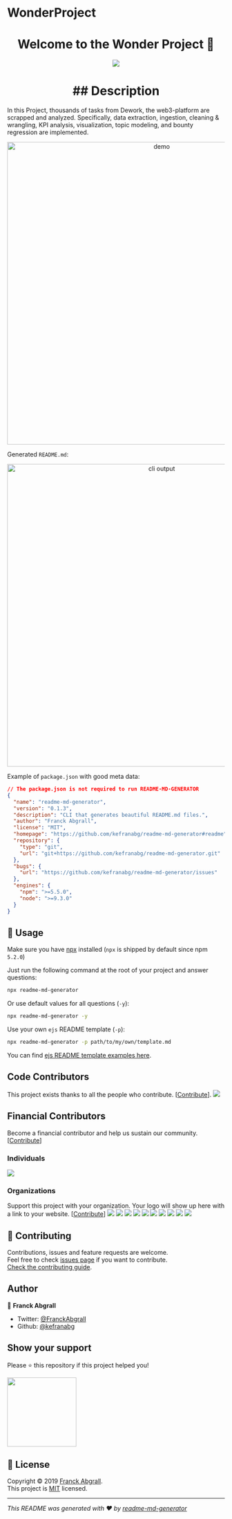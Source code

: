 # WonderProject
<h1 align="center">Welcome to the Wonder Project 👋</h1>
<p align="center">
  <img src="https://dework.xyz/board.jpeg" />
</p>
<h1 align="center">## Description </h1>
In this Project, thousands of tasks from Dework, the web3-platform are scrapped and analyzed. Specifically, data extraction, ingestion, cleaning & wrangling, KPI analysis, visualization, topic modeling, and bounty regression are implemented.

<p align="center">
  <img width="700" align="center" src="https://user-images.githubusercontent.com/9840435/60266022-72a82400-98e7-11e9-9958-f9004c2f97e1.gif" alt="demo"/>
</p>

Generated `README.md`:

<p align="center">
  <img width="700" src="https://user-images.githubusercontent.com/9840435/60266090-9cf9e180-98e7-11e9-9cac-3afeec349bbc.jpg" alt="cli output"/>
</p>

Example of `package.json` with good meta data:

```json
// The package.json is not required to run README-MD-GENERATOR
{
  "name": "readme-md-generator",
  "version": "0.1.3",
  "description": "CLI that generates beautiful README.md files.",
  "author": "Franck Abgrall",
  "license": "MIT",
  "homepage": "https://github.com/kefranabg/readme-md-generator#readme",
  "repository": {
    "type": "git",
    "url": "git+https://github.com/kefranabg/readme-md-generator.git"
  },
  "bugs": {
    "url": "https://github.com/kefranabg/readme-md-generator/issues"
  },
  "engines": {
    "npm": ">=5.5.0",
    "node": ">=9.3.0"
  }
}
```

## 🚀 Usage

Make sure you have [npx](https://www.npmjs.com/package/npx) installed (`npx` is shipped by default since npm `5.2.0`)

Just run the following command at the root of your project and answer questions:

```sh
npx readme-md-generator
```

Or use default values for all questions (`-y`):

```sh
npx readme-md-generator -y
```

Use your own `ejs` README template (`-p`):

```sh
npx readme-md-generator -p path/to/my/own/template.md
```

You can find [ejs README template examples here](https://github.com/kefranabg/readme-md-generator/tree/master/templates).

## Code Contributors

This project exists thanks to all the people who contribute. [[Contribute](CONTRIBUTING.md)].
<a href="https://github.com/kefranabg/readme-md-generator/graphs/contributors"><img src="https://opencollective.com/readme-md-generator/contributors.svg?width=890&button=false" /></a>

## Financial Contributors

Become a financial contributor and help us sustain our community. [[Contribute](https://opencollective.com/readme-md-generator/contribute)]

### Individuals

<a href="https://opencollective.com/readme-md-generator"><img src="https://opencollective.com/readme-md-generator/individuals.svg?width=890"></a>

### Organizations

Support this project with your organization. Your logo will show up here with a link to your website. [[Contribute](https://opencollective.com/readme-md-generator/contribute)]
<a href="https://opencollective.com/readme-md-generator/organization/0/website"><img src="https://opencollective.com/readme-md-generator/organization/0/avatar.svg"></a>
<a href="https://opencollective.com/readme-md-generator/organization/1/website"><img src="https://opencollective.com/readme-md-generator/organization/1/avatar.svg"></a>
<a href="https://opencollective.com/readme-md-generator/organization/2/website"><img src="https://opencollective.com/readme-md-generator/organization/2/avatar.svg"></a>
<a href="https://opencollective.com/readme-md-generator/organization/3/website"><img src="https://opencollective.com/readme-md-generator/organization/3/avatar.svg"></a>
<a href="https://opencollective.com/readme-md-generator/organization/4/website"><img src="https://opencollective.com/readme-md-generator/organization/4/avatar.svg"></a>
<a href="https://opencollective.com/readme-md-generator/organization/5/website"><img src="https://opencollective.com/readme-md-generator/organization/5/avatar.svg"></a>
<a href="https://opencollective.com/readme-md-generator/organization/6/website"><img src="https://opencollective.com/readme-md-generator/organization/6/avatar.svg"></a>
<a href="https://opencollective.com/readme-md-generator/organization/7/website"><img src="https://opencollective.com/readme-md-generator/organization/7/avatar.svg"></a>
<a href="https://opencollective.com/readme-md-generator/organization/8/website"><img src="https://opencollective.com/readme-md-generator/organization/8/avatar.svg"></a>
<a href="https://opencollective.com/readme-md-generator/organization/9/website"><img src="https://opencollective.com/readme-md-generator/organization/9/avatar.svg"></a>

## 🤝 Contributing

Contributions, issues and feature requests are welcome.<br />
Feel free to check [issues page](https://github.com/kefranabg/readme-md-generator/issues) if you want to contribute.<br />
[Check the contributing guide](./CONTRIBUTING.md).<br />

## Author

👤 **Franck Abgrall**

- Twitter: [@FranckAbgrall](https://twitter.com/FranckAbgrall)
- Github: [@kefranabg](https://github.com/kefranabg)

## Show your support

Please ⭐️ this repository if this project helped you!

<a href="https://www.patreon.com/FranckAbgrall">
  <img src="https://c5.patreon.com/external/logo/become_a_patron_button@2x.png" width="160">
</a>

## 📝 License

Copyright © 2019 [Franck Abgrall](https://github.com/kefranabg).<br />
This project is [MIT](https://github.com/kefranabg/readme-md-generator/blob/master/LICENSE) licensed.

---

_This README was generated with ❤️ by [readme-md-generator](https://github.com/kefranabg/readme-md-generator)_
